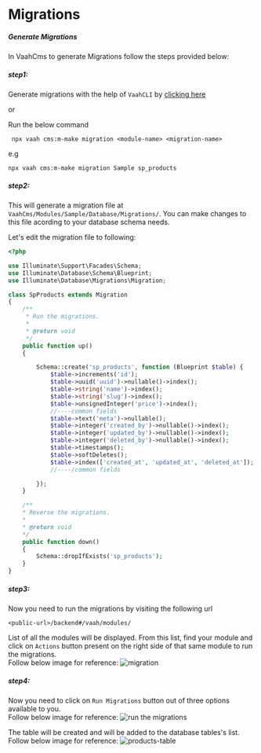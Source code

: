 # Migrations

##### Generate Migrations

In VaahCms to generate Migrations follow the steps provided below:


##### step1: 
Generate migrations with the help of `VaahCLI` by [clicking here](../../../../vaahcli)

or

Run the below command
```shell
 npx vaah cms:m-make migration <module-name> <migration-name>
 ```
e.g

```shell
npx vaah cms:m-make migration Sample sp_products
```

##### step2: 
This will generate a migration file at `VaahCms/Modules/Sample/Database/Migrations/`. 
You can make changes to this file acording to your database schema needs.

Let's edit the migration file to following:

```php
<?php

use Illuminate\Support\Facades\Schema;
use Illuminate\Database\Schema\Blueprint;
use Illuminate\Database\Migrations\Migration;

class SpProducts extends Migration
{
    /**
     * Run the migrations.
     *
     * @return void
     */
    public function up()
    {

        Schema::create('sp_products', function (Blueprint $table) {
            $table->increments('id');
            $table->uuid('uuid')->nullable()->index();
            $table->string('name')->index();
            $table->string('slug')->index();
            $table->unsignedInteger('price')->index();
            //----common fields
            $table->text('meta')->nullable();
            $table->integer('created_by')->nullable()->index();
            $table->integer('updated_by')->nullable()->index();
            $table->integer('deleted_by')->nullable()->index();
            $table->timestamps();
            $table->softDeletes();
            $table->index(['created_at', 'updated_at', 'deleted_at']);
            //----/common fields

        });
    }

    /**
    * Reverse the migrations.
    *
    * @return void
    */
    public function down()
    {
        Schema::dropIfExists('sp_products');
    }
}

```
##### step3:
Now you need to run the migrations by visiting the following url
```http
<public-url>/backend#/vaah/modules/
```
List of all the modules will be displayed. From this list,
find your module and click on `Actions` button present on the right
side of that same module to run the migrations.   
Follow below image for reference:
<img src="/images/migration-1.png" alt="migration">

##### step4:
Now you need to click on `Run Migrations` button out of three options available to you.   
Follow below image for reference:
<img src="/images/migration-2.png" alt="run the migrations">

The table will be created and will be added to the database tables's list.   
Follow below image for reference:
<img src="/images/migration-3.png" alt="products-table">
